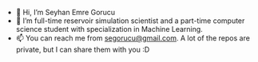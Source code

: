 - 👋 Hi, I’m Seyhan Emre Gorucu
- 👀 I’m full-time reservoir simulation scientist and a part-time computer science student with specialization in Machine Learning.
- 📫 You can reach me from segorucu@gmail.com. A lot of the repos are private, but I can share them with you :D

<!---
segorucu/segorucu is a ✨ special ✨ repository because its `README.md` (this file) appears on your GitHub profile.
You can click the Preview link to take a look at your changes.
--->
